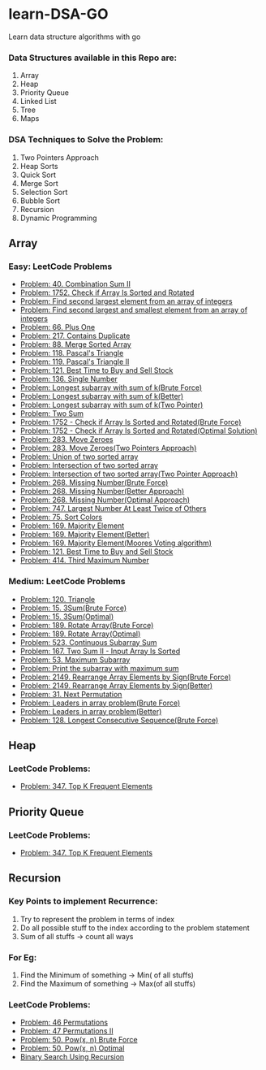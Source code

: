 # learn-DSA-GO
Learn data structure algorithms with go

### Data Structures available in this Repo are:
1.  Array
2.  Heap
3.  Priority Queue
4.  Linked List
5.  Tree
6.  Maps
   
### DSA Techniques to Solve the Problem:
1.  Two Pointers Approach
2.  Heap Sorts
3.  Quick Sort
4.  Merge Sort
5.  Selection Sort
6.  Bubble Sort
7.  Recursion
8.  Dynamic Programming

## Array

### Easy: LeetCode Problems

- [Problem: 40. Combination Sum II](Array/Easy/array_easy_leetcode.go#L169)
- [Problem: 1752. Check if Array Is Sorted and Rotated](Array/Easy/array_easy_leetcode.go#L265)
- [Problem: Find second largest element from an array of integers](Array/Easy/array_easy_leetcode.go#L198)
- [Problem: Find second largest and smallest element from an array of integers](Array/Easy/array_easy_leetcode.go#L198)
- [Problem: 66. Plus One](Array/Easy/array_easy_leetcode.go#L288)
- [Problem: 217. Contains Duplicate](Array/Easy/array_easy_leetcode.go#L304)
- [Problem: 88. Merge Sorted Array](Array/Easy/array_easy_leetcode.go#L325)
- [Problem: 118. Pascal's Triangle](Array/Easy/array_easy_leetcode.go#L388)
- [Problem: 119. Pascal's Triangle II](Array/Easy/array_easy_leetcode.go#L406)
- [Problem: 121. Best Time to Buy and Sell Stock](Array/Easy/array_easy_leetcode.go#L427)
- [Problem: 136. Single Number](Array/Easy/array_easy_leetcode.go#L459)
- [Problem: Longest subarray with sum of k(Brute Force)](Array/Easy/array_easy_leetcode.go#L480)
- [Problem: Longest subarray with sum of k(Better)](Array/Easy/array_easy_leetcode.go#L501)
- [Problem: Longest subarray with sum of k(Two Pointer)](Array/Easy/array_easy_leetcode.go#L1013)
- [Problem: Two Sum](Array/Easy/array_easy_leetcode.go#L531)
- [Problem: 1752 - Check if Array Is Sorted and Rotated(Brute Force)](Array/Easy/array_easy_leetcode.go#L567)
- [Problem: 1752 - Check if Array Is Sorted and Rotated(Optimal Solution)](Array/Easy/array_easy_leetcode.go#L593)
- [Problem: 283. Move Zeroes](Array/Easy/array_easy_leetcode.go#L655)
- [Problem: 283. Move Zeroes(Two Pointers Approach)](Array/Easy/array_easy_leetcode.go#L677)
- [Problem: Union of two sorted array](Array/Easy/array_easy_leetcode.go#L706)
- [Problem: Intersection of two sorted array](Array/Easy/array_easy_leetcode.go#L740)
- [Problem: Intersection of two sorted array(Two Pointer Approach)](Array/Easy/array_easy_leetcode.go#L766)
- [Problem: 268. Missing Number(Brute Force)](Array/Easy/array_easy_leetcode.go#L800)
- [Problem: 268. Missing Number(Better Approach)](Array/Easy/array_easy_leetcode.go#L837)
- [Problem: 268. Missing Number(Optimal Approach)](Array/Easy/array_easy_leetcode.go#L853)
- [Problem: 747. Largest Number At Least Twice of Others](Array/Easy/array_easy_leetcode.go#L879)
- [Problem: 75. Sort Colors](Array/Easy/array_easy_leetcode.go#L1047)
- [Problem: 169. Majority Element](Array/Easy/array_easy_leetcode.go#L1075)
- [Problem: 169. Majority Element(Better)](Array/Easy/array_easy_leetcode.go#L1097)
- [Problem: 169. Majority Element(Moores Voting algorithm)](Array/Easy/array_easy_leetcode.go#L1116)
- [Problem: 121. Best Time to Buy and Sell Stock](Array/Easy/array_easy_leetcode.go#L1163)
- [Problem: 414. Third Maximum Number](Array/Easy/array_easy_leetcode.go#L1180)

### Medium: LeetCode Problems
- [Problem: 120. Triangle](Array/Medium/array_medium_leetcode.go#L34)
- [Problem: 15. 3Sum(Brute Force)](Array/Medium/array_medium_leetcode.go#L58)
- [Problem: 15. 3Sum(Optimal)](Array/Medium/array_medium_leetcode.go#L86)
- [Problem: 189. Rotate Array(Brute Force)](Array/Medium/array_medium_leetcode.go#L135)
- [Problem: 189. Rotate Array(Optimal)](Array/Medium/array_medium_leetcode.go#L135)
- [Problem: 523. Continuous Subarray Sum](Array/Medium/array_medium_leetcode.go#L217)
- [Problem: 167. Two Sum II - Input Array Is Sorted](Array/Medium/array_medium_leetcode.go#L241)
- [Problem: 53. Maximum Subarray](Array/Medium/array_medium_leetcode.go#L271)
- [Problem: Print the subarray with maximum sum](Array/Medium/array_medium_leetcode.go#L296)
- [Problem: 2149. Rearrange Array Elements by Sign(Brute Force)](Array/Medium/array_medium_leetcode.go#L333)
- [Problem: 2149. Rearrange Array Elements by Sign(Better)](Array/Medium/array_medium_leetcode.go#L358)
- [Problem: 31. Next Permutation](Array/Medium/array_medium_leetcode.go#L379)
- [Problem: Leaders in array problem(Brute Force)](Array/Medium/array_medium_leetcode.go#L418)
- [Problem: Leaders in array problem(Better)](Array/Medium/array_medium_leetcode.go#L445)
- [Problem: 128. Longest Consecutive Sequence(Brute Force)](Array/Medium/array_medium_leetcode.go#L467)

## Heap

### LeetCode Problems:

- [Problem: 347. Top K Frequent Elements](Priority-Queue/queue.go#L107)

## Priority Queue

### LeetCode Problems:

- [Problem: 347. Top K Frequent Elements](Priority-Queue/queue.go#L107)


## Recursion

### Key Points to implement Recurrence:

1.  Try to represent the problem in terms of index
2.  Do all possible stuff to the index according to the problem statement
3.  Sum of all stuffs -> count all ways

### For Eg:
    
1.  Find the Minimum of something -> Min( of all stuffs)
2.  Find the Maximum of something -> Max(of all stuffs)
    
### LeetCode Problems:

- [Problem: 46 Permutations](Recursion/Intermediate/intermediate.go#L381)
- [Problem: 47 Permutations II](Recursion/Intermediate/intermediate.go#L446)
- [Problem: 50. Pow(x, n) Brute Force](Recursion/Intermediate/intermediate.go#L488)
- [Problem: 50. Pow(x, n) Optimal](Recursion/Intermediate/intermediate.go#L516)
- [Binary Search Using Recursion](Recursion/Intermediate/intermediate.go#L573)
